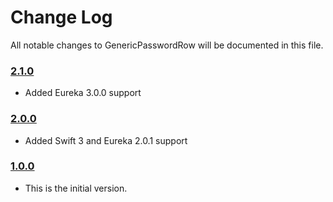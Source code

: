 # Change Log
All notable changes to GenericPasswordRow will be documented in this file.

### [2.1.0](https://github.com/EurekaCommunity/GenericPasswordRow/releases/tag/2.1.0)
<!-- Released on 2017-04-25. -->

* Added Eureka 3.0.0 support

### [2.0.0](https://github.com/EurekaCommunity/GenericPasswordRow/releases/tag/2.0.0)
<!-- Released on 2016-09-6. -->

* Added Swift 3 and Eureka 2.0.1 support

### [1.0.0](https://github.com/EurekaCommunity/GenericPasswordRow/releases/tag/1.0.0)
<!-- Released on 2016-09-6. -->

* This is the initial version.

[xmartlabs]: https://xmartlabs.com
